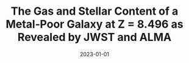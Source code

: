 ---
title: "The Gas and Stellar Content of a Metal‑Poor Galaxy at Z = 8.496 as Revealed by JWST and ALMA"
authbefore: ""
authafter: "K. E. Heintz, C. Giménez‑Arteaga, S. Fujimoto, G. Brammer, D. Espada, S. Gillman, J. González‑López, T. R. Greve, Y. Harikane, B. Hatsukade, K. K. Knudsen, A. M. Koekemoer, K. Kohno, V. Kokorev, M. M. Lee, G. E. Magdis, E. J. Nelson, F. Rizzo, R. L. Sanders, D. Schaerer, A. E. Shapley, V. B. Strait, S. Toft, F. Valentino, A. van der Wel, A. P. Vijayan, D. Watson, F. E. Bauer, C. R. Christiansen, and S. N. Wilson"
collection: publications
permalink: /publication/2023-01-01-gas-and-stellar-content-metal-poor-galaxy
date: 2023-01-01
venue: 'The Astrophysical Journal Letters 944, no. 2 (2023): L30'
pubtype: 'astro'
paperurl: https://iopscience.iop.org/article/10.3847/2041-8213/acf37a
pdf: /publications/files/gas-and-stellar-content-metal-poor-galaxy.pdf
---